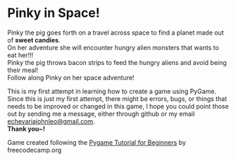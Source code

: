# **Pinky in Space!**

Pinky the pig goes forth on a travel across space to find a planet made out of **sweet candies**. <br>
On her adventure she will encounter hungry alien monsters that wants to eat her!!! <br>
Pinky the pig throws bacon strips to feed the hungry aliens and avoid being their meal! <br>
Follow along Pinky on her space adventure! <br>


This is my first attempt in learning how to create a game using PyGame. Since this is just my first attempt, there might be errors, bugs, or things that needs to be improved or changed in this game, I hope you could point those out by sending me a message, either through github or my email [echevariajohnleo@gmail.com](mailto:echevariajohnleo@gmail.com).<br>
**Thank you~!**

Game created following the [Pygame Tutorial for Beginners](https://www.youtube.com/watch?v=FfWpgLFMI7w) by freecodecamp.org
